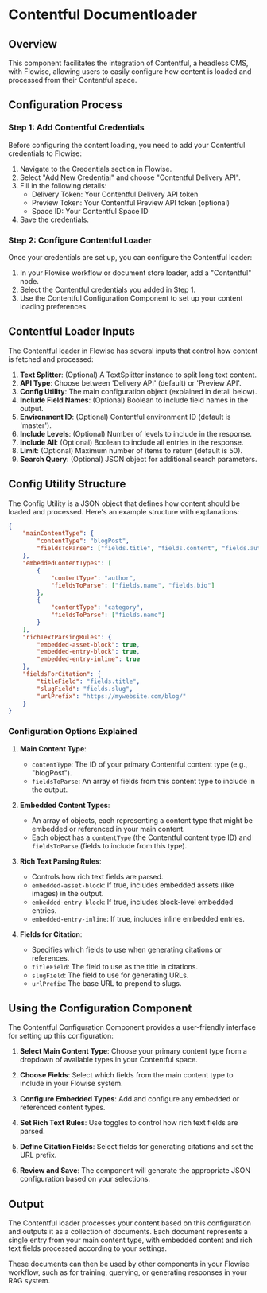 # Contentful Documentloader

## Overview

This component facilitates the integration of Contentful, a headless CMS, with Flowise, allowing users to easily configure how content is loaded and processed from their Contentful space.

## Configuration Process

### Step 1: Add Contentful Credentials

Before configuring the content loading, you need to add your Contentful credentials to Flowise:

1. Navigate to the Credentials section in Flowise.
2. Select "Add New Credential" and choose "Contentful Delivery API".
3. Fill in the following details:
    - Delivery Token: Your Contentful Delivery API token
    - Preview Token: Your Contentful Preview API token (optional)
    - Space ID: Your Contentful Space ID
4. Save the credentials.

### Step 2: Configure Contentful Loader

Once your credentials are set up, you can configure the Contentful loader:

1. In your Flowise workflow or document store loader, add a "Contentful" node.
2. Select the Contentful credentials you added in Step 1.
3. Use the Contentful Configuration Component to set up your content loading preferences.

## Contentful Loader Inputs

The Contentful loader in Flowise has several inputs that control how content is fetched and processed:

1. **Text Splitter**: (Optional) A TextSplitter instance to split long text content.
2. **API Type**: Choose between 'Delivery API' (default) or 'Preview API'.
3. **Config Utility**: The main configuration object (explained in detail below).
4. **Include Field Names**: (Optional) Boolean to include field names in the output.
5. **Environment ID**: (Optional) Contentful environment ID (default is 'master').
6. **Include Levels**: (Optional) Number of levels to include in the response.
7. **Include All**: (Optional) Boolean to include all entries in the response.
8. **Limit**: (Optional) Maximum number of items to return (default is 50).
9. **Search Query**: (Optional) JSON object for additional search parameters.

## Config Utility Structure

The Config Utility is a JSON object that defines how content should be loaded and processed. Here's an example structure with explanations:

```json
{
    "mainContentType": {
        "contentType": "blogPost",
        "fieldsToParse": ["fields.title", "fields.content", "fields.author"]
    },
    "embeddedContentTypes": [
        {
            "contentType": "author",
            "fieldsToParse": ["fields.name", "fields.bio"]
        },
        {
            "contentType": "category",
            "fieldsToParse": ["fields.name"]
        }
    ],
    "richTextParsingRules": {
        "embedded-asset-block": true,
        "embedded-entry-block": true,
        "embedded-entry-inline": true
    },
    "fieldsForCitation": {
        "titleField": "fields.title",
        "slugField": "fields.slug",
        "urlPrefix": "https://mywebsite.com/blog/"
    }
}
```

### Configuration Options Explained

1. **Main Content Type**:

    - `contentType`: The ID of your primary Contentful content type (e.g., "blogPost").
    - `fieldsToParse`: An array of fields from this content type to include in the output.

2. **Embedded Content Types**:

    - An array of objects, each representing a content type that might be embedded or referenced in your main content.
    - Each object has a `contentType` (the Contentful content type ID) and `fieldsToParse` (fields to include from this type).

3. **Rich Text Parsing Rules**:

    - Controls how rich text fields are parsed.
    - `embedded-asset-block`: If true, includes embedded assets (like images) in the output.
    - `embedded-entry-block`: If true, includes block-level embedded entries.
    - `embedded-entry-inline`: If true, includes inline embedded entries.

4. **Fields for Citation**:
    - Specifies which fields to use when generating citations or references.
    - `titleField`: The field to use as the title in citations.
    - `slugField`: The field to use for generating URLs.
    - `urlPrefix`: The base URL to prepend to slugs.

## Using the Configuration Component

The Contentful Configuration Component provides a user-friendly interface for setting up this configuration:

1. **Select Main Content Type**: Choose your primary content type from a dropdown of available types in your Contentful space.

2. **Choose Fields**: Select which fields from the main content type to include in your Flowise system.

3. **Configure Embedded Types**: Add and configure any embedded or referenced content types.

4. **Set Rich Text Rules**: Use toggles to control how rich text fields are parsed.

5. **Define Citation Fields**: Select fields for generating citations and set the URL prefix.

6. **Review and Save**: The component will generate the appropriate JSON configuration based on your selections.

## Output

The Contentful loader processes your content based on this configuration and outputs it as a collection of documents. Each document represents a single entry from your main content type, with embedded content and rich text fields processed according to your settings.

These documents can then be used by other components in your Flowise workflow, such as for training, querying, or generating responses in your RAG system.
